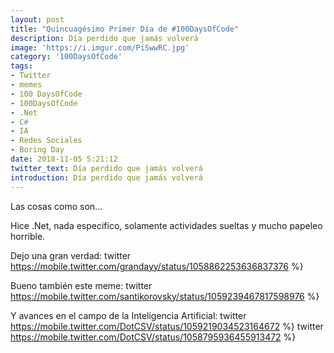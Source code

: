 ```yaml
---
layout: post
title: "Quincuagésimo Primer Día de #100DaysOfCode"
description: Día perdido que jamás volverá
image: 'https://i.imgur.com/PiSwwRC.jpg'
category: '100DaysOfCode'
tags: 
- Twitter
- memes
- 100 DaysOfCode
- 100DaysOfCode
- .Net
- C#
- IA
- Redes Sociales
- Boring Day
date: 2018-11-05 5:21:12
twitter_text: Día perdido que jamás volverá
introduction: Día perdido que jamás volverá
---
```


Las cosas como son...

Hice .Net, nada especifico, solamente actividades sueltas y mucho papeleo horrible.

Dejo una gran verdad:
twitter https://mobile.twitter.com/grandayy/status/1058862253636837376 %}

Bueno también este meme:
twitter https://mobile.twitter.com/santikorovsky/status/1059239467817598976 %}

Y avances en el campo de la Inteligencia Artificial:
twitter https://mobile.twitter.com/DotCSV/status/1059219034523164672 %} twitter https://mobile.twitter.com/DotCSV/status/1058795936455913472 %}